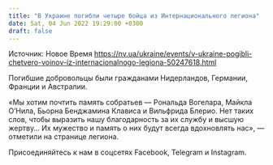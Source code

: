 ```yaml
---
title: "В Украине погибли четыре бойца из Интернационального легиона"
date: Sat, 04 Jun 2022 19:29:00 +0300
draft: false
---
```

Источник: Новое Время https://nv.ua/ukraine/events/v-ukraine-pogibli-chetvero-voinov-iz-internacionalnogo-legiona-50247618.html


 Погибшие добровольцы были гражданами Нидерландов, Германии, Франции и Австралии.

«Мы хотим почтить память собратьев — Рональда Вогелара, Майкла О’Нила, Бьорна Бенджамина Клависа и Вильфрида Блерио. Нет таких слов, чтобы выразить нашу благодарность за их службу и высшую жертву… Их мужество и память о них будут всегда вдохновлять нас», — отметили на странице легиона.

Присоединяйтесь к нам в соцсетях Facebook, Telegram и Instagram.
